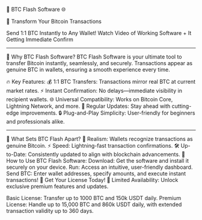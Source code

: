 🚀 BTC Flash Software 🌐

📢 Transform Your Bitcoin Transactions

Send 1:1 BTC Instantly to Any Wallet!
Watch Video of Working Software + It Getting Immediate Confirm

_________________________________________________________________________________________________________________________________________________________________________________________


🌟 Why BTC Flash Software?
BTC Flash Software is your ultimate tool to transfer Bitcoin instantly, seamlessly, and securely. Transactions appear as genuine BTC in wallets, ensuring a smooth experience every time.

🔥 Key Features:
💰 1:1 BTC Transfers: Transactions mirror real BTC at current market rates.
⚡ Instant Confirmation: No delays—immediate visibility in recipient wallets.
🌐 Universal Compatibility: Works on Bitcoin Core, Lightning Network, and more.
🔄 Regular Updates: Stay ahead with cutting-edge improvements.
🔒 Plug-and-Play Simplicity: User-friendly for beginners and professionals alike.

__________________________________________________________________________________________________________________________________________________________________________________________

💎 What Sets BTC Flash Apart?
👀 Realism: Wallets recognize transactions as genuine Bitcoin.
⚡ Speed: Lightning-fast transaction confirmations.
🛠️ Up-to-Date: Consistently updated to align with blockchain advancements.
🚀 How to Use BTC Flash Software:
Download: Get the software and install it securely on your device.
Run: Access an intuitive, user-friendly dashboard.
Send BTC: Enter wallet addresses, specify amounts, and execute instant transactions!
💼 Get Your License Today!
🔐 Limited Availability:
Unlock exclusive premium features and updates.

Basic License: Transfer up to 1000 BTC and 150k USDT daily.
Premium License: Handle up to 15,000 BTC and 860k USDT daily, with extended transaction validity up to 360 days.

